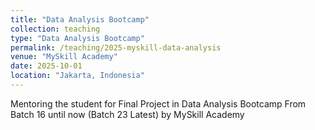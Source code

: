 ```yaml
---
title: "Data Analysis Bootcamp"
collection: teaching
type: "Data Analysis Bootcamp"
permalink: /teaching/2025-myskill-data-analysis
venue: "MySkill Academy"
date: 2025-10-01
location: "Jakarta, Indonesia"
---
```


Mentoring the student for Final Project in Data Analysis Bootcamp From Batch 16 until now (Batch 23 Latest) by MySkill Academy

